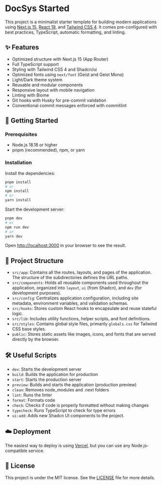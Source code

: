 # DocSys Started

This project is a minimalist starter template for building modern applications using [Next.js 15](https://nextjs.org/), [React 19](https://react.dev/), and [Tailwind CSS 4](https://tailwindcss.com/). It comes pre-configured with best practices, TypeScript, automatic formatting, and linting.

## ✨ Features

- Optimized structure with Next.js 15 (App Router)
- Full TypeScript support
- Styling with Tailwind CSS 4 and Shadcn/ui
- Optimized fonts using `next/font` (Geist and Geist Mono)
- Light/Dark theme system
- Reusable and modular components
- Responsive layout with mobile navigation
- Linting with Biome
- Git hooks with Husky for pre-commit validation
- Conventional commit messages enforced with commitlint

## 🚀 Getting Started

### Prerequisites

- Node.js 18.18 or higher
- pnpm (recommended), npm, or yarn

### Installation

Install the dependencies:

```bash
pnpm install
# or
npm install
# or
yarn install
```

Start the development server:

```bash
pnpm dev
# or
npm run dev
# or
yarn dev
```

Open [http://localhost:3000](http://localhost:3000) in your browser to see the result.

## 📁 Project Structure

- `src/app`: Contains all the routes, layouts, and pages of the application. The structure of the subdirectories defines the URL paths.
- `src/components`: Holds all reusable components used throughout the application, organized into `layout`, `ui` (from Shadcn), and `dev` (for development purposes).
- `src/config`: Centralizes application configuration, including site metadata, environment variables, and validation schemas.
- `src/hooks`: Stores custom React hooks to encapsulate and reuse stateful logic.
- `src/lib`: Includes utility functions, helper scripts, and font definitions.
- `src/styles`: Contains global style files, primarily `globals.css` for Tailwind CSS base styles.
- `public`: Stores static assets like images, icons, and fonts that are served directly by the browser.

## 🛠️ Useful Scripts

- `dev`: Starts the development server
- `build`: Builds the application for production
- `start`: Starts the production server
- `preview`: Builds and starts the application (production preview)
- `clean`: Removes node_modules and .next folders
- `lint`: Runs the linter
- `format`: Formats code
- `check`: Checks if code is properly formatted without making changes
- `typecheck`: Runs TypeScript to check for type errors
- `ui:add`: Adds new Shadcn UI components to the project.

## ☁️ Deployment

The easiest way to deploy is using [Vercel](https://vercel.com/), but you can use any Node.js-compatible service.

## 📝 License

This project is under the MIT license. See the [LICENSE](LICENSE) file for more details.
